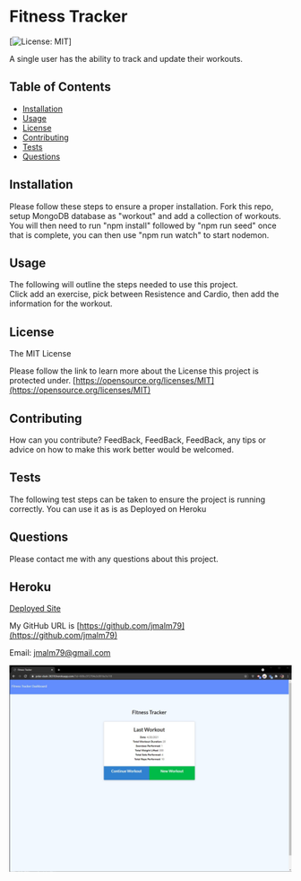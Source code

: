 # Fitness Tracker

[![License: MIT](https://img.shields.io/badge/License-MIT-yellow.svg)]

A single user has the ability to track and update their workouts.

## Table of Contents

- [Installation](#Installation)
- [Usage](#Usage)
- [License](#License)
- [Contributing](#Contributing)
- [Tests](#Tests)
- [Questions](#Questions)

## Installation

Please follow these steps to ensure a proper installation.
Fork this repo, setup MongoDB database as "workout" and add a collection of workouts. You will then need to run "npm install" followed by "npm run seed" once that is complete, you can then use "npm run watch" to start nodemon.

## Usage

The following will outline the steps needed to use this project.  
Click add an exercise, pick between Resistence and Cardio, then add the information for the workout.

## License

The MIT License

Please follow the link to learn more about the License this project is protected under.
[https://opensource.org/licenses/MIT](https://opensource.org/licenses/MIT)

## Contributing

How can you contribute?
FeedBack, FeedBack, FeedBack, any tips or advice on how to make this work better would be welcomed.

## Tests

The following test steps can be taken to ensure the project is running correctly.
You can use it as is as Deployed on Heroku

## Questions

Please contact me with any questions about this project.

## Heroku

[Deployed Site](https://polar-dusk-36310.herokuapp.com/)

My GitHub URL is [https://github.com/jmalm79](https://github.com/jmalm79)

Email: jmalm79@gmail.com

![ScreenShot of this.](images/projectScreenShot.jpg)
